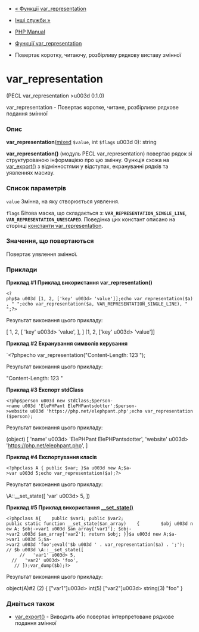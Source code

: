 - [« Функції var_representation](ref.var-representation.md)
- [Інші служби »](refs.remote.other.md)

- [PHP Manual](index.md)
- [Функції var_representation](ref.var-representation.md)
- Повертає коротку, читаючу, розбірливу рядкову виставу
змінної

# var_representation

(PECL var_representation \>u003d 0.1.0)

var_representation - Повертає коротке, читане, розбірливе
рядкове подання змінної

### Опис

**var_representation**([mixed](language.types.declarations.md#language.types.declarations.mixed)
`$value`, int `$flags` u003d 0): string

**var_representation()** (модуль PECL var_representation) повертає
рядок зі структурованою інформацією про цю змінну. Функція
схожа на [var_export()](function.var-export.md) з відмінностями у
відступах, екрануванні рядків та уявленнях масиву.

### Список параметрів

`value`
Змінна, на яку створюється уявлення.

`flags`
Бітова маска, що складається з: **`VAR_REPRESENTATION_SINGLE_LINE`**,
**`VAR_REPRESENTATION_UNESCAPED`**. Поведінка цих констант описано на
сторінці [константи
var_representation](var-representation.constants.md).

### Значення, що повертаються

Повертає уявлення змінної.

### Приклади

**Приклад #1 Приклад використання **var_representation()****

` <?php$a u003d [1, 2, ['key' u003d> 'value']];echo var_representation($a), "
";echo var_representation($a, VAR_REPRESENTATION_SINGLE_LINE), "
";?> `

Результат виконання цього прикладу:

[
1,
2,
[
'key' u003d> 'value',
],
]
[1, 2, ['key' u003d> 'value']]

**Приклад #2 Екранування символів керування**

`<?phpecho var_representation("Content-Length: 123
");

Результат виконання цього прикладу:

"Content-Length: 123
"

**Приклад #3 Експорт **stdClass****

` <?php$person u003d new stdClass;$person->name u003d 'ElePHPant ElePHPantsdotter';$person->website u003d 'https://php.net/elephpant.php';echo var_representation($person); `

Результат виконання цього прикладу:

(object) [
'name' u003d> 'ElePHPant ElePHPantsdotter',
'website' u003d> 'https://php.net/elephpant.php',
]

**Приклад #4 Експортування класів**

`<?phpclass A { public $var; }$a u003d new A;$a->var u003d 5;echo var_representation($a);?> `

Результат виконання цього прикладу:

\A::__set_state([
'var' u003d> 5,
])

**Приклад #5 Приклад використання
[\_\_set_state()](language.oop5.magic.md#object.set-state)**

`<?phpclass A{    public $var1; public $var2; public static function __set_state($an_array)    {        $obj u003d new A; $obj->var1 u003d $an_array['var1']; $obj->var2 u003d $an_array['var2']; return $obj; }}$a u003d new A;$a->var1 u003d 5;$a->var2 u003d 'foo';eval('$b u003d ' . var_representation($a) . ';'); // $b u003d \A::__set_state([                                              //   'var1' u003d> 5,                                              //   'var2' u003d> 'foo',                                              // ]);var_dump($b);?> `

Результат виконання цього прикладу:

object(A)#2 (2) {
["var1"]u003d>
int(5)
["var2"]u003d>
string(3) "foo"
}

### Дивіться також

- [var_export()](function.var-export.md) - Виводить або повертає
інтерпретоване рядкове подання змінної
